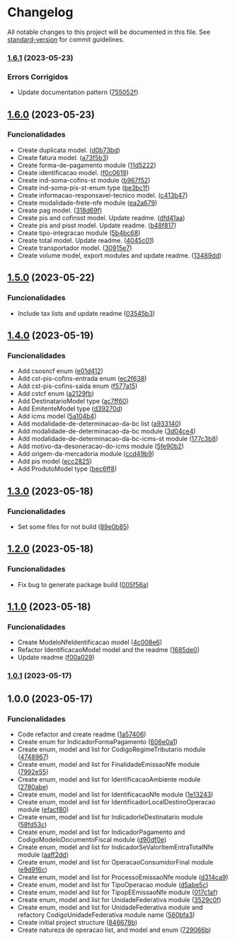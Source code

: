 # Changelog

All notable changes to this project will be documented in this file. See [standard-version](https://github.com/conventional-changelog/standard-version) for commit guidelines.

### [1.6.1](https://github.com/pcfmello/invoice-params-lib/compare/v1.6.0...v1.6.1) (2023-05-23)


### Errors Corrigidos

* Update documentation pattern ([755052f](https://github.com/pcfmello/invoice-params-lib/commit/755052fe4dc795a3882ba11649ffdca5441ebe05))

## [1.6.0](https://github.com/pcfmello/invoice-params-lib/compare/v1.5.0...v1.6.0) (2023-05-23)

### Funcionalidades

- Create duplicata model. ([d0b73bd](https://github.com/pcfmello/invoice-params-lib/commit/d0b73bd2f0eb5500f87438dbbc72ed8fb9cfe079))
- Create fatura model. ([a73f5b3](https://github.com/pcfmello/invoice-params-lib/commit/a73f5b3f2842dffb0775d166854058761ad36a65))
- Create forma-de-pagamento module ([11d5222](https://github.com/pcfmello/invoice-params-lib/commit/11d5222610708a056fd4e49a8fdd57d84a0ba094))
- Create identificacao model. ([f0c0619](https://github.com/pcfmello/invoice-params-lib/commit/f0c06194b05f56a98f8fdb353c9e9a2b367cb076))
- Create ind-soma-cofins-st module ([b967f52](https://github.com/pcfmello/invoice-params-lib/commit/b967f521cb6b7eaea2191e907a1954ee55243c17))
- Create ind-soma-pis-st-enum type ([be3bc1f](https://github.com/pcfmello/invoice-params-lib/commit/be3bc1f95b9050bcb45af4b2ec7a5dce56050ebc))
- Create informacao-responsavel-tecnico model. ([c413b47](https://github.com/pcfmello/invoice-params-lib/commit/c413b4747d6a8b1493dd2a462e74921e62b0554e))
- Create modalidade-frete-nfe module ([ea2a679](https://github.com/pcfmello/invoice-params-lib/commit/ea2a6799bd2e36227d9769f5debec3b064daa106))
- Create pag model. ([318d69f](https://github.com/pcfmello/invoice-params-lib/commit/318d69f7c92342bf6b8a1937a0e4a0d648f48895))
- Create pis and cofinsst model. Update readme. ([dfd41aa](https://github.com/pcfmello/invoice-params-lib/commit/dfd41aa4f027e19e167dddacddad07d1bf018d01))
- Create pis and pisst model. Update readme. ([b48f817](https://github.com/pcfmello/invoice-params-lib/commit/b48f81778d6bfafbb27a523b396c9bb3773f6cf8))
- Create tipo-integracao module ([5b4bc68](https://github.com/pcfmello/invoice-params-lib/commit/5b4bc68eea7a16e722d41c8ef6ff3bf81a00047b))
- Create total model. Update readme. ([4045c01](https://github.com/pcfmello/invoice-params-lib/commit/4045c0191deb0f7fe9674291a8ccb28e4d4711a9))
- Create transportador model. ([30915e7](https://github.com/pcfmello/invoice-params-lib/commit/30915e7da0b58f47e29d764027268c599ce0d672))
- Create volume model, export modules and update readme. ([13489dd](https://github.com/pcfmello/invoice-params-lib/commit/13489ddc496665f3b5b4f92eed655542579bd833))

## [1.5.0](https://github.com/pcfmello/invoice-params-lib/compare/v1.4.0...v1.5.0) (2023-05-22)

### Funcionalidades

- Include tax lists and update readme ([03545b3](https://github.com/pcfmello/invoice-params-lib/commit/03545b3a41fbf0e1021b959caca1dd07bd593527))

## [1.4.0](https://github.com/pcfmello/invoice-params-lib/compare/v1.3.0...v1.4.0) (2023-05-19)

### Funcionalidades

- Add csosncf enum ([e01d412](https://github.com/pcfmello/invoice-params-lib/commit/e01d412d2c8d7731c73342d3104f8dc7f889d2d7))
- Add cst-pis-cofins-entrada enum ([ec2f638](https://github.com/pcfmello/invoice-params-lib/commit/ec2f6383c01e2394779f8756cd44656e4de33c62))
- Add cst-pis-cofins-saida enum ([f577a15](https://github.com/pcfmello/invoice-params-lib/commit/f577a15d8193ff3f2db8a546d1d7f619a27d7318))
- Add cstcf enum ([a2129fb](https://github.com/pcfmello/invoice-params-lib/commit/a2129fbf75d3cb85be99277daa5655cd3c4b8ac4))
- Add DestinatarioModel type ([ac7ff60](https://github.com/pcfmello/invoice-params-lib/commit/ac7ff60e2f93b2ceca25779c3c852c6d6d6136ec))
- Add EmitenteModel type ([d39270d](https://github.com/pcfmello/invoice-params-lib/commit/d39270d7351bab505e6e6d3cfb2ec77f79c0ebb8))
- Add icms model ([5a104b4](https://github.com/pcfmello/invoice-params-lib/commit/5a104b4dff1f15ae4c2f03b5da4c6dad032447d0))
- Add modalidade-de-determinacao-da-bc list ([a933140](https://github.com/pcfmello/invoice-params-lib/commit/a9331407b408504f342fa1c267c2f6edfb71086e))
- Add modalidade-de-determinacao-da-bc module ([3d04ce4](https://github.com/pcfmello/invoice-params-lib/commit/3d04ce45596216682075cb45e88a860487402206))
- Add modalidade-de-determinacao-da-bc-icms-st module ([177c3b8](https://github.com/pcfmello/invoice-params-lib/commit/177c3b836b8dcca5e961639b5e9d0a1559118000))
- Add motivo-da-desoneracao-do-icms module ([5fe90b2](https://github.com/pcfmello/invoice-params-lib/commit/5fe90b2bdaeeee309b21baa245e56183f4bf7198))
- Add origem-da-mercadoria module ([ccd49b9](https://github.com/pcfmello/invoice-params-lib/commit/ccd49b90a40acd0c2caf2bb8773e0c7903702e87))
- Add pis model ([ecc2825](https://github.com/pcfmello/invoice-params-lib/commit/ecc28251dd24572204caa1dfa8bd76ad85bf1f2b))
- Add ProdutoModel type ([bec6ff8](https://github.com/pcfmello/invoice-params-lib/commit/bec6ff8154cb9b52ca5dda24b2645d856a5aae8a))

## [1.3.0](https://github.com/pcfmello/invoice-params-lib/compare/v1.2.0...v1.3.0) (2023-05-18)

### Funcionalidades

- Set some files for not build ([89e0b85](https://github.com/pcfmello/invoice-params-lib/commit/89e0b85eda75158e43daeaccc339a8d2736f531f))

## [1.2.0](https://github.com/pcfmello/invoice-params-lib/compare/v1.1.0...v1.2.0) (2023-05-18)

### Funcionalidades

- Fix bug to generate package build ([005f56a](https://github.com/pcfmello/invoice-params-lib/commit/005f56afe69ca026e2f00b7c0e48a9e49d7e5d79))

## [1.1.0](https://github.com/pcfmello/invoice-params-lib/compare/v1.0.0...v1.1.0) (2023-05-18)

### Funcionalidades

- Create ModeloNfeIdentificacao model ([4c008e6](https://github.com/pcfmello/invoice-params-lib/commit/4c008e6482886213fe7204711bd71095a2850034))
- Refactor IdentificacaoModel model and the readme ([1685de0](https://github.com/pcfmello/invoice-params-lib/commit/1685de02b592fa5294d73bab77971ee054bd443a))
- Update readme ([f00a029](https://github.com/pcfmello/invoice-params-lib/commit/f00a029fdfce72a7212d9bdb150f5f175251559f))

### [1.0.1](https://github.com/pcfmello/invoice-params-lib/compare/v1.0.0...v1.0.1) (2023-05-17)

## 1.0.0 (2023-05-17)

### Funcionalidades

- Code refactor and create readme ([1a57406](https://github.com/pcfmello/invoice-params-lib/commit/1a574069bbbb85aeacd408fbf757b26580739f09))
- Create enum for IndicadorFormaPagamento ([606e0a1](https://github.com/pcfmello/invoice-params-lib/commit/606e0a1985be84485585ed890b5d159933550f7a))
- Create enum, model and list for CodigoRegimeTributario module ([4748967](https://github.com/pcfmello/invoice-params-lib/commit/474896715ca61919ad2af2b8efe5ad9e1f62c273))
- Create enum, model and list for FinalidadeEmissaoNfe module ([7992e55](https://github.com/pcfmello/invoice-params-lib/commit/7992e55b456d29cefe3d414af125553495d59d6d))
- Create enum, model and list for IdentificacaoAmbiente module ([2780abe](https://github.com/pcfmello/invoice-params-lib/commit/2780abe81fe242ea49480a6db22c66e5705efd1d))
- Create enum, model and list for IdentificacaoNfe module ([1e13243](https://github.com/pcfmello/invoice-params-lib/commit/1e132432f025d66d24874eb93fce743b90ba1737))
- Create enum, model and list for IdentificadorLocalDestinoOperacao module ([efacf80](https://github.com/pcfmello/invoice-params-lib/commit/efacf805447f847a1fc14b7638a76e5e26b48ed1))
- Create enum, model and list for IndicadorIeDestinatario module ([58fd53c](https://github.com/pcfmello/invoice-params-lib/commit/58fd53c5318d0d487deb34b24df65cf608e23de7))
- Create enum, model and list for IndicadorPagamento and CodigoModeloDocumentoFiscal module ([d90df0e](https://github.com/pcfmello/invoice-params-lib/commit/d90df0e79c64c8d7109de7f9bec09034d142fe05))
- Create enum, model and list for IndicadorSeValorItemEntraTotalNfe module ([aaff2dd](https://github.com/pcfmello/invoice-params-lib/commit/aaff2dd66004230b5f73d0943da88f376ab8f037))
- Create enum, model and list for OperacaoConsumidorFinal module ([e9d916c](https://github.com/pcfmello/invoice-params-lib/commit/e9d916c429e2a6f701a232dd97f54cbe8dc7f0d8))
- Create enum, model and list for ProcessoEmissaoNfe module ([d314ca9](https://github.com/pcfmello/invoice-params-lib/commit/d314ca99321927ac4de801bd8852978f922cefb0))
- Create enum, model and list for TipoOperacao module ([d5abe5c](https://github.com/pcfmello/invoice-params-lib/commit/d5abe5c26987c9faf5b1532a034fe3d40c980e3b))
- Create enum, model and list for TipopEEmissaoNfe module ([017c1af](https://github.com/pcfmello/invoice-params-lib/commit/017c1afc2a82055ca0a9610013af2209bbcf2c3c))
- Create enum, model and list for UnidadeFederativa module ([3529c0f](https://github.com/pcfmello/invoice-params-lib/commit/3529c0f03f683beb6215845ec7246b71f0b9c9e6))
- Create enum, model and list for UnidadeFederativa module and refactory CodigoUnidadeFederativa module name ([560bfa3](https://github.com/pcfmello/invoice-params-lib/commit/560bfa3e2ab203319384672b73df9021bcb21173))
- Create initial project structure ([846678b](https://github.com/pcfmello/invoice-params-lib/commit/846678bae0aff3e87bae66f41e46c7da225db274))
- Create natureza de operacao list, and model and enum ([729066b](https://github.com/pcfmello/invoice-params-lib/commit/729066ba3b87d5ed7992b892cf3569f3566beaa2))
